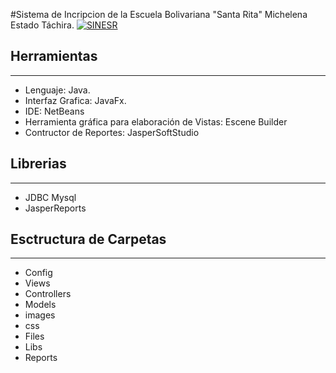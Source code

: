 #Sistema de Incripcion de la Escuela Bolivariana "Santa Rita" Michelena Estado Táchira.
[![SINESR](https://repository-images.githubusercontent.com/261785168/d6c8ac00-30c8-11eb-837b-e836aaea9fdb "SINESR")](https://repository-images.githubusercontent.com/261785168/d6c8ac00-30c8-11eb-837b-e836aaea9fdb "SINESR")
## Herramientas
------------
- Lenguaje: Java.
- Interfaz Grafica: JavaFx.
- IDE: NetBeans
- Herramienta gráfica para elaboración de Vistas: Escene Builder
- Contructor de Reportes: JasperSoftStudio
## Librerias
------------
- JDBC Mysql
- JasperReports
## Esctructura de Carpetas
------------
- Config
- Views
- Controllers
- Models
- images
- css
- Files
- Libs
- Reports
